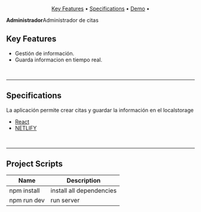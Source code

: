 <p align="center">
  <a href="#key-features">Key Features</a> •
  <a href="#specifications">Specifications</a> •
  <a href="https://fastyride.netlify.app" target="_blank">Demo</a> •
</p>

<div align="">
   <p>
      <b>Administrador</b>Administrador de citas</i>
   </p>
</div>


## Key Features

- Gestión de información.
- Guarda informacion en tiempo real.

<br>
<hr>

## Specifications 
<p>La aplicación permite crear citas y guardar la información en el localstorage</p>

- [React](https://reactjs.org/)
- [NETLIFY](https://sass-lang.com/)

<br>
<hr>

## Project Scripts
| Name | Description |
| ------ | ------ |
| npm install | install all dependencies |
| npm run dev | run server|
